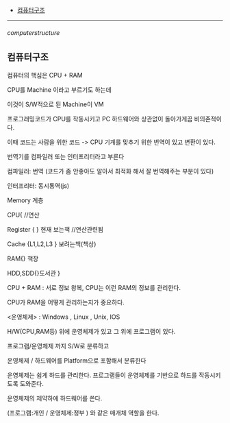 - [컴퓨터구조](#computerstructure)

---


###### computerstructure

컴퓨터구조
-

컴퓨터의 핵심은 CPU + RAM

CPU를 Machine 이라고 부르기도 하는데

이것이 S/W적으로 된 Machine이 VM

프로그래밍코드가 CPU를 작동시키고 PC 하드웨어와 상관없이 돌아가게끔 비의존적이다.

이때 코드는 사람을 위한 코드 -> CPU 기계를 맞추기 위한 번역이 있고 변환이 있다.

번역기를 컴파일러 또는 인터프리터라고 부른다

컴파일러: 번역 (코드가 좀 안좋아도 알아서 최적화 해서 잘 번역해주는 부분이 있다)

인터프리터: 동시통역(js)


Memory 계층

CPU{ //연산

Register { }  현재 보는책 //연산관련됨

Cache {L1,L2,L3 } 보려는책(책상)

RAM{} 책장

HDD,SDD{}도서관
}

CPU + RAM : 서로 정보 왕복, CPU는 이런 RAM의 정보를 관리한다.

CPU가 RAM을 어떻게 관리하는지가 중요하다.


<운영체제>
: Windows , Linux , Unix, IOS

H/W(CPU,RAM등) 위에 운영체제가 있고 그 위에 프로그램이 있다.

프로그램/운영체제 까지 S/W로 분류하고

운영체제 / 하드웨어를 Platform으로 포함해서 분류한다


운영체제는 쉽게 하드를 관리한다. 프로그램들이 운영체제를 기반으로 하드를 작동시키도록 도와준다.

운영체제의 제약하에 하드웨어를 쓴다.

(프로그램:개인 / 운영체제:정부 ) 와 같은 매개체 역할을 한다.